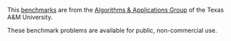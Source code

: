 This [benchmarks](https://parasol.tamu.edu/groups/amatogroup/benchmarks/) are from the [Algorithms & Applications Group](https://parasol.tamu.edu/groups/amatogroup/) of the Texas A&M University.

These benchmark problems are available for public, non-commercial use. 
